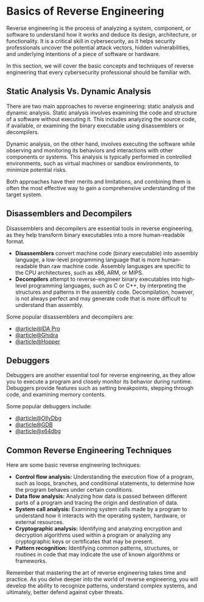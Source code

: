 # Basics of Reverse Engineering

Reverse engineering is the process of analyzing a system, component, or software to understand how it works and deduce its design, architecture, or functionality. It is a critical skill in cybersecurity, as it helps security professionals uncover the potential attack vectors, hidden vulnerabilities, and underlying intentions of a piece of software or hardware.

In this section, we will cover the basic concepts and techniques of reverse engineering that every cybersecurity professional should be familiar with.

## Static Analysis Vs. Dynamic Analysis

There are two main approaches to reverse engineering: static analysis and dynamic analysis. Static analysis involves examining the code and structure of a software without executing it. This includes analyzing the source code, if available, or examining the binary executable using disassemblers or decompilers.

Dynamic analysis, on the other hand, involves executing the software while observing and monitoring its behaviors and interactions with other components or systems. This analysis is typically performed in controlled environments, such as virtual machines or sandbox environments, to minimize potential risks.

Both approaches have their merits and limitations, and combining them is often the most effective way to gain a comprehensive understanding of the target system.

## Disassemblers and Decompilers

Disassemblers and decompilers are essential tools in reverse engineering, as they help transform binary executables into a more human-readable format.

- **Disassemblers** convert machine code (binary executable) into assembly language, a low-level programming language that is more human-readable than raw machine code. Assembly languages are specific to the CPU architectures, such as x86, ARM, or MIPS.
- **Decompilers** attempt to reverse-engineer binary executables into high-level programming languages, such as C or C++, by interpreting the structures and patterns in the assembly code. Decompilation, however, is not always perfect and may generate code that is more difficult to understand than assembly.

Some popular disassemblers and decompilers are:

- [@article@IDA Pro](https://www.hex-rays.com/products/ida/)
- [@article@Ghidra](https://ghidra-sre.org/)
- [@article@Hopper](https://www.hopperapp.com/)

## Debuggers

Debuggers are another essential tool for reverse engineering, as they allow you to execute a program and closely monitor its behavior during runtime. Debuggers provide features such as setting breakpoints, stepping through code, and examining memory contents.

Some popular debuggers include:

- [@article@OllyDbg](http://www.ollydbg.de/)
- [@article@GDB](https://www.gnu.org/software/gdb/)
- [@article@x64dbg](https://x64dbg.com/)

## Common Reverse Engineering Techniques

Here are some basic reverse engineering techniques:

- **Control flow analysis:** Understanding the execution flow of a program, such as loops, branches, and conditional statements, to determine how the program behaves under certain conditions.
- **Data flow analysis:** Analyzing how data is passed between different parts of a program and tracing the origin and destination of data.
- **System call analysis:** Examining system calls made by a program to understand how it interacts with the operating system, hardware, or external resources.
- **Cryptographic analysis:** Identifying and analyzing encryption and decryption algorithms used within a program or analyzing any cryptographic keys or certificates that may be present.
- **Pattern recognition:** Identifying common patterns, structures, or routines in code that may indicate the use of known algorithms or frameworks.

Remember that mastering the art of reverse engineering takes time and practice. As you delve deeper into the world of reverse engineering, you will develop the ability to recognize patterns, understand complex systems, and ultimately, better defend against cyber threats.
